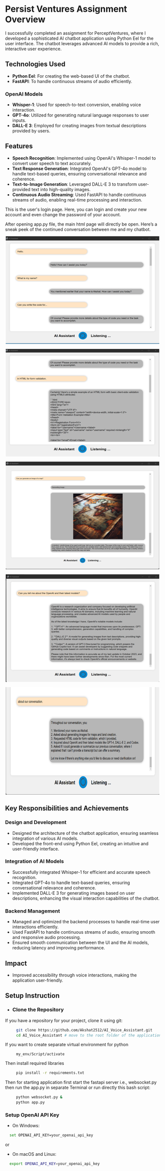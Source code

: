 # Persist Ventures Assignment Overview

I successfully completed an assignment for PerceptVentures, where I developed a sophisticated AI chatbot application using Python Eel for the user interface. The chatbot leverages advanced AI models to provide a rich, interactive user experience.

## Technologies Used

- **Python Eel**: For creating the web-based UI of the chatbot.
- **FastAPI**: To handle continuous streams of audio efficiently.

### OpenAI Models

- **Whisper-1**: Used for speech-to-text conversion, enabling voice interaction.
- **GPT-4o**: Utilized for generating natural language responses to user inputs.
- **DALL-E 3**: Employed for creating images from textual descriptions provided by users.

## Features

- **Speech Recognition**: Implemented using OpenAI's Whisper-1 model to convert user speech to text accurately.
- **Text Response Generation**: Integrated OpenAI's GPT-4o model to handle text-based queries, ensuring conversational relevance and coherence.
- **Text-to-Image Generation**: Leveraged DALL-E 3 to transform user-provided text into high-quality images.
- **Continuous Audio Streaming**: Used FastAPI to handle continuous streams of audio, enabling real-time processing and interaction.




This is the user's login page. Here, you can login and create your new account and even change the password of your account.


After opening app.py file, the main html page will directly be open. Here’s a sneak peek of the continued conversation between me and my chatbot.
<p align="center">
<img src="images/frontend1.png" alt="Image 1" style="height: 350px; width: 500px"><br>
</p>
<p align="center">
<img src="images/frontend2.png" alt="Image 2" style="height: 350px; width: 500px"><br>
</p>
 <p align="center">
<img src="images/frontend3.png" alt="Image 3" style="height: 350px; width: 500px"><br>
</p>
<p align="center">
<img src="images/frontend4.png" alt="Image 4" style="height: 350px; width: 500px"><br>
</p>
<p align="center">
<img src="images/frontend5.png" alt="Image 5" style="height: 350px; width: 500px"><br>
</p>

## Key Responsibilities and Achievements

### Design and Development
- Designed the architecture of the chatbot application, ensuring seamless integration of various AI models.
- Developed the front-end using Python Eel, creating an intuitive and user-friendly interface.

### Integration of AI Models
- Successfully integrated Whisper-1 for efficient and accurate speech recognition.
- Integrated GPT-4o to handle text-based queries, ensuring conversational relevance and coherence.
- Implemented DALL-E 3 for generating images based on user descriptions, enhancing the visual interaction capabilities of the chatbot.

### Backend Management
- Managed and optimized the backend processes to handle real-time user interactions efficiently.
- Used FastAPI to handle continuous streams of audio, ensuring smooth and responsive audio processing.
- Ensured smooth communication between the UI and the AI models, reducing latency and improving performance.

## Impact
- Improved accessibility through voice interactions, making the application user-friendly.

## Setup Instruction
- ### Clone the Repository 
If you have a repository for your project, clone it using git: 
```sh 
     git clone https://github.com/Akshat2512/AI_Voice_Assistant.git 
     cd AI_Voice_Assistant # move to the root folder of the application
```
If you want to create separate virtual environment for python
```shell
     my_env/Script/activate
```
Then install required libraries
```sh
     pip install -r requirements.txt
```

Then for starting application first start the fastapi server i.e., websocket.py then run the app.py in separate Terminal or run directly this bash script:
```bash
     python websocket.py &
     python app.py
```

### Setup OpenAI API Key
- On Windows:
```bash
  set OPENAI_API_KEY=your_openai_api_key
```
or


- On macOS and Linux:
```bash
  export OPENAI_API_KEY=your_openai_api_key
```
